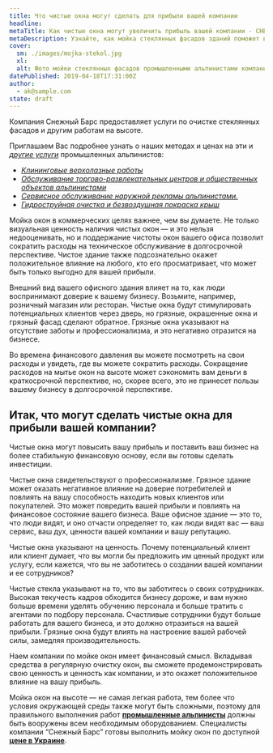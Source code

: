 ```yaml
---
title: Что чистые окна могут сделать для прибыли вашей компании
headline:
metaTitle: Как чистые окна могут увеличить прибыль вашей компании - СНЕЖНЫЙ БАРС
metaDescription: Узнайте, как мойка стеклянных фасадов зданий поможет вам увеличить прибыль компании, а специалисты компании "Снежный Барс" помогут Вам в этом
cover:
  sm: ./images/mojka-stekol.jpg
  xl: 
  alt: Фото мойки стеклянных фасадов промышленными альпинистами компании "Снежный Барс"
datePublished: 2019-04-18T17:31:00Z
author:
  - ak@sample.com
state: draft
---
```


Компания Снежный Барс предоставляет услуги по очистке стеклянных фасадов и другим работам на высоте.

Приглашаем Вас подробнее узнать о наших методах и ценах на эти и [_другие услуги_](/ru/services/) промышленных альпинистов:
- [_Клининговые верхолазные работы_](/ru/services/moika-okon/) 
- [_Обслуживание торгово-развлекательных центров и общественных объектов альпинистами_](/ru/tipy-obektov/obshhestvennye-obekty-trc-vokzaly/) 
- [_Сервисное обслуживание наружной рекламы альпинистами._](/ru/services/montazh-i-demontazh-reklamnyx-konstrukcij-shhitov-i-bannerov/) 
- [_Гидроструйная очистка и безвоздушная покраска крыш_](/ru/services/pokraska-kryishi/) 


Мойка окон в коммерческих целях важнее, чем вы думаете. Не только визуальная ценность наличия чистых окон — и это нельзя недооценивать, но и поддержание чистоты окон вашего офиса позволит сократить расходы на техническое обслуживание в долгосрочной перспективе. Чистое здание также подсознательно окажет положительное влияние на любого, кто его просматривает, что может быть только выгодно для вашей прибыли.

Внешний вид вашего офисного здания влияет на то, как люди воспринимают доверие к вашему бизнесу. Возьмите, например, розничный магазин или ресторан. Чистые окна будут стимулировать потенциальных клиентов через дверь, но грязные, окрашенные окна и грязный фасад сделают обратное. Грязные окна указывают на отсутствие заботы и профессионализма, и это негативно отразится на бизнесе.  

Во времена финансового давления вы можете посмотреть на свои расходы и увидеть, где вы можете сократить расходы. Сокращение расходов на мытье окон на высоте может сэкономить вам деньги в краткосрочной перспективе, но, скорее всего, это не принесет пользы вашему бизнесу в долгосрочной перспективе.

## Итак, что могут сделать чистые окна для прибыли вашей компании?

Чистые окна могут повысить вашу прибыль и поставить ваш бизнес на более стабильную финансовую основу, если вы готовы сделать инвестиции.  

Чистые окна свидетельствуют о профессионализме. Грязное здание может оказать негативное влияние на доверие потребителей и повлиять на вашу способность находить новых клиентов или покупателей. Это может повредить вашей прибыли и повлиять на финансовое состояние вашего бизнеса. Ваше офисное здание — это то, что люди видят, и оно отчасти определяет то, как люди видят вас — ваш сервис, ваш дух, ценности вашей компании и вашу репутацию.  

Чистые окна указывают на ценность. Почему потенциальный клиент или клиент думает, что вы могли бы предложить им ценный продукт или услугу, если кажется, что вы не заботитесь о создании вашей компании и ее сотрудников?  

Чистые стекла указывают на то, что вы заботитесь о своих сотрудниках. Высокая текучесть кадров обходится бизнесу дороже, и вам нужно больше времени уделять обучению персонала и больше тратить с агентами по подбору персонала. Счастливые сотрудники будут больше работать для вашего бизнеса, и это должно отразиться на вашей прибыли. Грязные окна будут влиять на настроение вашей рабочей силы, замедляя производительность.

Наем компании по мойке окон имеет финансовый смысл. Вкладывая средства в регулярную очистку окон, вы сможете продемонстрировать свою ценность и ценность как компании, и это окажет положительное влияние на вашу прибыль.  

Мойка окон на высоте — не самая легкая работа, тем более что условия окружающей среды также могут быть сложными, поэтому для правильного выполнения работ **[промышленные альпинисты](/ru/)** должны быть вооружены всем необходимым оборудованием. Специалисты компании “Снежный Барс” готовы выполнить мойку окон по доступной **[цене в Украине](/ru/prajs/)**.
